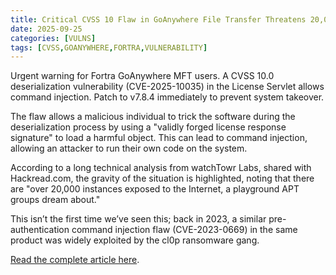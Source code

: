```yaml
---
title: Critical CVSS 10 Flaw in GoAnywhere File Transfer Threatens 20,000 Systems
date: 2025-09-25
categories: [VULNS]
tags: [CVSS,GOANYWHERE,FORTRA,VULNERABILITY]
---
```


Urgent warning for Fortra GoAnywhere MFT users. A CVSS 10.0 deserialization vulnerability (CVE-2025-10035) in the License Servlet allows command injection. Patch to v7.8.4 immediately to prevent system takeover.

The flaw allows a malicious individual to trick the software during the deserialization process by using a "validly forged license response signature" to load a harmful object. This can lead to command injection, allowing an attacker to run their own code on the system.

According to a long technical analysis from watchTowr Labs, shared with Hackread.com, the gravity of the situation is highlighted, noting that there are "over 20,000 instances exposed to the Internet, a playground APT groups dream about."

This isn’t the first time we’ve seen this; back in 2023, a similar pre-authentication command injection flaw (CVE-2023-0669) in the same product was widely exploited by the cl0p ransomware gang.

[Read the complete article here](https://hackread.com/critical-cvss-10-flaw-goanywhere-file-transfer/).